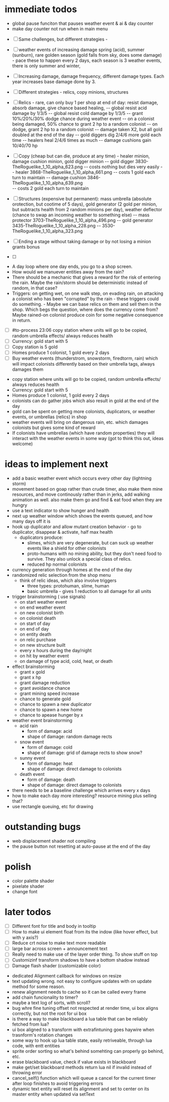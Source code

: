 # immediate todos
- global pause funciton that pauses weather event & ai & day counter
- make day counter not run when in main menu

 - [ ]  Same challenges, but different strategies - 
 - [ ]  weather events of increasing damage spring (acid), summer (sunburn), rare golden season (gold falls from sky, does some damage) - pace these to happen every 2 days, each season is 3 weather events, there is only summer and winter, 
 - [ ] Increasing damage, damage frequency, different damage types. Each year increases base damage done by 3. 
 - [ ] Different strategies - relics, copy minions, structures
 - [ ] Relics - rare, can only buy 1 per shop at end of day: resist damage, absorb damage, give chance based healing, 
    -- global resist acid damage by 1/3/5
    -- global resist cold damage by 1/3/5
    -- grant 10%/20%/30% dodge chance during weather event
    -- on a colonist being damaged, 50% chance to grant 2 hp to a random colonist
    -- on dodge, grant 2 hp to a random colonist
    -- damage taken X2, but all gold doubled at the end of the day
    -- gold diggers dig 2/4/6 more gold each time
    -- healers heal 2/4/6 times as much
    -- damage cushions gain 10/40/70 hp
 
 - [ ] Copy  (cheap but can die, produce at any time) - healer minion, damage cushion minion, gold digger minion
    -- gold digger 3830-TheRoguelike_1_10_alpha_623.png
        -- costs nothing but dies very easily
    -- healer 3868-TheRoguelike_1_10_alpha_661.png
        -- costs 1 gold each turn to maintain
    -- damage cushion 3846-TheRoguelike_1_10_alpha_639.png  
        -- costs 2 gold each turn to maintain
    
 - [ ] Structures (expensive but permanent): mass umbrella (absolute orotection, but cootime of 5 days), gold generator (2 gold per minion, but subtracts health from 2 random minions per day), weather deflector (chance to swap an incoming weather to something else)
    -- mass protector 3703-TheRoguelike_1_10_alpha_496.png
    -- gold generator 3435-TheRoguelike_1_10_alpha_228.png
    -- 3530-TheRoguelike_1_10_alpha_323.png
 
 - [ ] Ending a stage without taking damage or by not losing a minion grants bonus
 - [ ] 


- A day loop where one day ends, you go to a shop screen.
- How would we manuever entities away from the rain?
- There should be a mechanic that gives a reward for the risk of entering the rain. Maybe the rain/storm should be deterministic instead of random, in that case?
- Triggers: on getting wet, on one walk step, on evading rain, on attacking a colonist who has been "corrupted" by the rain - these triggers could do something. - Maybe we can base relics on them and sell them in the shop. Which begs the question, where does the currency come from? Maybe rained-on colonist produce coin for some negative consequence in return.

- [ ] #to-process 23:06 copy station where units will go to be copied, random umbrella effects/ always reduces health
- [ ] Currency: gold start with 5
- [ ] Copy station is 5 gold
- [ ] Homes produce 1 colonist, 1 gold every 2 days
- [ ] Buy weather events (thunderstrom, snowstorm, firedtorm, rain) which will impact colonists differently based on their umbrella tags, always damages them

- copy station where units will go to be copied, random umbrella effects/ always reduces health
- Currency: gold start with 5
- Homes produce 1 colonist, 1 gold every 2 days
- colonists can do gather jobs which also result in gold at the end of the day
- gold can be spent on getting more colonists, duplicators, or weather events, or umbrellas (relics) in shop
- weather events will bring on dangerous rain, etc. which damages colonists but gives some kind of reward
- If colonists have umbrellas (which  have random properties) they will interact with the weather events in some way (got to think this out, ideas welcome)


# ideas to implement next
- add a basic weather event which occurs every other day (lightning storm)
- movement based on goap rather than crude timer, also make them mine resources, and move continously rather than in jerks, add walking animation as well. also make them go and find & eat food when they are hungry
- use a text indicator to show hunger and health
- next up weather window which shows the events queued, and how many days off it is
- hook up duplicator and allow mutant creation behavior - go to duplicator, disappear & activate, half max health
    - duplicators produce:
        - slimes, which are very degenerate, but can suck up weather events like a shield for other colonists
        - proto-humans with no mining ability, but they don't need food to survive. They also unlock a special class of relics.
        - reduced hp normal colonists
- currency generation through homes at the end of the day
- randomized relic selection from the shop menu
    - think of relic ideas, which also involve triggers
        - three types: protohuman, slime, human
        - basic umbrella - gives 1 reduction to all damage for all units
- trigger brainstorming ( use signals)
    - on start weather event
    - on end weather event
    - on new colonist birth
    - on colonist death
    - on start of day 
    - on end of day 
    - on entity death 
    - on relic purchase
    - on new structure built
    - every x hours during the day/night
    - on hit by weather event 
    - on damage of type acid, cold, heat, or death
- effect brainstorming 
    - grant x gold
    - grant x hp 
    - grant damage reduction
    - grant avoidance chance
    - grant mining speed increase
    - chance to generate gold
    - chance to spawn a new duplicator
    - chance to spawn a new home
    - chance to apease hunger by x
- weather event brainstorming 
    - acid rain 
        - form of damage: acid 
        - shape of damage: random damage rects 
    - snow event
        - form of damage: cold 
        - shape of damage: grid of damage rects to show snow?
    - sunny event
        - form of damage: heat 
        - shape of damage: direct damage to colonists
    - death event
        - form of damage: death 
        - shape of damage: direct damage to colonists 
- there needs to be a baseline challenge which arrives every x days
- how to make each day more interesting? resource mining plus selling that?
- use rectangle queuing, etc for drawing 

# outstanding bugs
- web displacement shader not compiling
- the pause button not resetting at auto-pause at the end of the day


# polish
- color palette shader
- pixelate shader
- change font


# later todos
 - [ ] Different font for title and body in tooltip
 - [ ] How to make ui element float from its  the indow (like hover effect, but with y axis?)
 - [ ] Reduce crt noise to make text more readable
 - [ ] large bar across screen + announcement text
 - [ ] Really need to make use of the layer order thing. To show stuff on top
 - [ ] Customizinf transform shadows to have a bottom shadow instead
 - [ ] Damage flash shader (customizable color)
- dedicated Alignment callback for windows on resize
- text updating wrong. not easy to configure updates with on update method for some reason.
- renew alignment needs to cache so it can be called every frame
- add chain funcionality to timer?
- maybe a text log of sorts, with scroll?
- bug whre fine tuning offset not respected at render time, ui box aligns correctly, but not the root for ui box 
- is there a way to make blackboard a lua table that can be reliably fetched from lua?
- ui box aligned to a transform with extrafintuning goes haywire when trasnform's rotation changes
- some way to hook up lua table state, easily retriveable, through lua code, with entt entities
- sprite order sorting so what's behind somehting can properly go behind, etc.
- erase blackboard value, check if value exists in blackboard
- make get/set blackboard methods return lua nil if invalid instead of throwing error
- cancel_self() function which will queue a cancel for the current timer after loop finishes to avoid triggering errors
- dynamic text entity will reset its alignment and set to center on its master entity when updated via setText